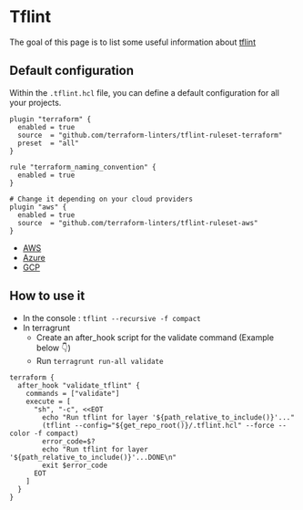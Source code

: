 # Tflint

The goal of this page is to list some useful information about [tflint](https://github.com/terraform-linters/tflint)

## Default configuration

Within the `.tflint.hcl` file, you can define a default configuration for all your projects.

```hcl
plugin "terraform" {
  enabled = true
  source  = "github.com/terraform-linters/tflint-ruleset-terraform"
  preset  = "all"
}

rule "terraform_naming_convention" {
  enabled = true
}

# Change it depending on your cloud providers
plugin "aws" {
  enabled = true
  source  = "github.com/terraform-linters/tflint-ruleset-aws"
}
```

- [AWS](https://github.com/terraform-linters/tflint-ruleset-aws)
- [Azure](https://github.com/terraform-linters/tflint-ruleset-azurerm)
- [GCP](https://github.com/terraform-linters/tflint-ruleset-google)

## How to use it

- In the console : `tflint --recursive -f compact`
- In terragrunt 
  - Create an after_hook script for the validate command (Example below 👇)
  - Run `terragrunt run-all validate`

```hcl
terraform {
  after_hook "validate_tflint" {
    commands = ["validate"]
    execute = [
      "sh", "-c", <<EOT
        echo "Run tflint for layer '${path_relative_to_include()}'..."
        (tflint --config="${get_repo_root()}/.tflint.hcl" --force --color -f compact)
        error_code=$?
        echo "Run tflint for layer '${path_relative_to_include()}'...DONE\n"
        exit $error_code
      EOT
    ]
  }
}
```
